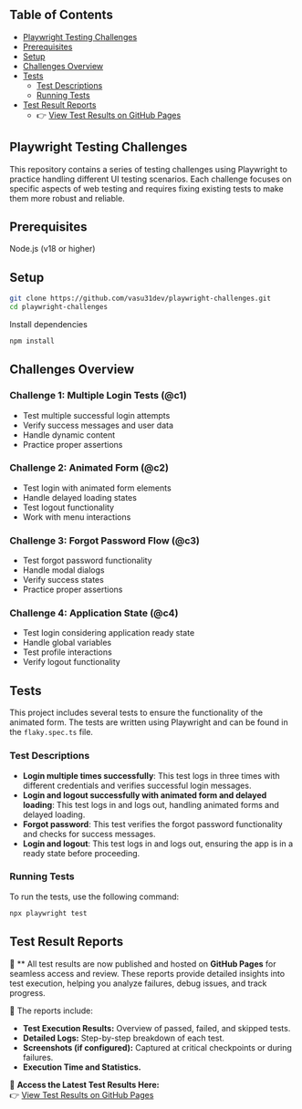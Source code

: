 ## Table of Contents

- [Playwright Testing Challenges](#playwright-testing-challenges)
- [Prerequisites](#prerequisites)
- [Setup](#setup)
- [Challenges Overview](#challenges-overview)
- [Tests](#tests)
  - [Test Descriptions](#test-descriptions)
  - [Running Tests](#running-tests)
- [Test Result Reports](#test-result-reports)
    - 👉 [View Test Results on GitHub Pages](https://ibhatt089.github.io/playwright-challenges)

## Playwright Testing Challenges

This repository contains a series of testing challenges using Playwright to practice handling different UI testing scenarios. Each challenge focuses on specific aspects of web testing and requires fixing existing tests to make them more robust and reliable.

## Prerequisites

Node.js (v18 or higher)

## Setup

```bash
git clone https://github.com/vasu31dev/playwright-challenges.git
cd playwright-challenges
```

Install dependencies

```bash
npm install
```

## Challenges Overview

### Challenge 1: Multiple Login Tests (@c1)

- Test multiple successful login attempts
- Verify success messages and user data
- Handle dynamic content
- Practice proper assertions

### Challenge 2: Animated Form (@c2)

- Test login with animated form elements
- Handle delayed loading states
- Test logout functionality
- Work with menu interactions

### Challenge 3: Forgot Password Flow (@c3)

- Test forgot password functionality
- Handle modal dialogs
- Verify success states
- Practice proper assertions

### Challenge 4: Application State (@c4)

- Test login considering application ready state
- Handle global variables
- Test profile interactions
- Verify logout functionality

## Tests

This project includes several tests to ensure the functionality of the animated form. The tests are written using Playwright and can be found in the `flaky.spec.ts` file.

### Test Descriptions

- **Login multiple times successfully**: This test logs in three times with different credentials and verifies successful login messages.
- **Login and logout successfully with animated form and delayed loading**: This test logs in and logs out, handling animated forms and delayed loading.
- **Forgot password**: This test verifies the forgot password functionality and checks for success messages.
- **Login and logout**: This test logs in and logs out, ensuring the app is in a ready state before proceeding.

### Running Tests

To run the tests, use the following command:

```bash
npx playwright test
```

## Test Result Reports

🎉 ** All test results are now published and hosted on **GitHub Pages** for seamless access and review. These reports provide detailed insights into test execution, helping you analyze failures, debug issues, and track progress.

📂 The reports include:
- **Test Execution Results:** Overview of passed, failed, and skipped tests.
- **Detailed Logs:** Step-by-step breakdown of each test.
- **Screenshots (if configured):** Captured at critical checkpoints or during failures.
- **Execution Time and Statistics.**

🔗 **Access the Latest Test Results Here:**  
👉 [View Test Results on GitHub Pages](https://ibhatt089.github.io/playwright-challenges)
